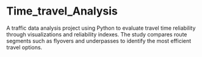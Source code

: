 # Time_travel_Analysis
A traffic data analysis project using Python to evaluate travel time reliability through visualizations and reliability indexes. The study compares route segments such as flyovers and underpasses to identify the most efficient travel options.
